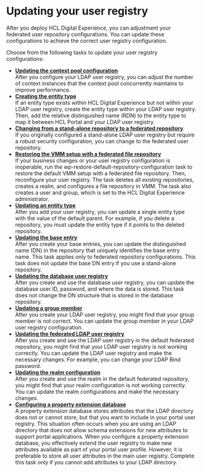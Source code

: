 # Updating your user registry

After you deploy HCL Digital Experience, you can adjustment your federated user repository configurations. You can update these configurations to achieve the correct user registry configuration.

Choose from the following tasks to update your user registry configurations:

-   **[Updating the context pool configuration](contextpool.md)**  
After you configure your LDAP user registry, you can adjust the number of context instances that the context pool concurrently maintains to improve performance.
-   **[Creating the entity type](create_et.md)**  
If an entity type exists within HCL Digital Experience but not within your LDAP user registry, create the entity type within your LDAP user registry. Then, add the relative distinguished name (RDN) to the entity type to map it between HCL Portal and your LDAP user registry.
-   **[Changing from a stand-alone repository to a federated repository](mod_fed_sec.md)**  
If you originally configured a stand-alone LDAP user registry but require a robust security configuration, you can change to the federated user repository.
-   **[Restoring the VMM setup with a federated file repository](restore_vmm.md)**  
If your business changes or your user registry configuration is inoperable, run the wp-restore-default-repository-configuration task to restore the default VMM setup with a federated file repository. Then, reconfigure your user registry. The task deletes all existing repositories, creates a realm, and configures a file repository in VMM. The task also creates a user and group, which is set to the HCL Digital Experience administrator.
-   **[Updating an entity type](ud_et.md)**  
After you add your user registry, you can update a single entity type with the value of the default parent. For example, if you delete a repository, you must update the entity type if it points to the deleted repository.
-   **[Updating the base entry](update_be.md)**  
After you create your base entries, you can update the distinguished name (DN) in the repository that uniquely identifies the base entry name. This task applies only to federated repository configurations. This task does not update the base DN entry if you use a stand-alone repository.
-   **[Updating the database user registry](update_db_ureg.md)**  
After you create and use the database user registry, you can update the database user ID, password, and where the data is stored. This task does not change the DN structure that is stored in the database repository.
-   **[Updating a group member](update_gm.md)**  
After you create your LDAP user registry, you might find that your group member is not correct. You can update the group member in your LDAP user registry configuration.
-   **[Updating the federated LDAP user registry](update_ldap_ureg.md)**  
After you create and use the LDAP user registry in the default federated repository, you might find that your LDAP user registry is not working correctly. You can update the LDAP user registry and make the necessary changes. For example, you can change your LDAP Bind password.
-   **[Updating the realm configuration](update_realm.md)**  
After you create and use the realm in the default federated repository, you might find that your realm configuration is not working correctly. You can update the realm configurations and make the necessary changes.
-   **[Configuring a property extension database](lookaside_db.md)**  
A property extension database stores attributes that the LDAP directory does not or cannot store, but that you want to include in your portal user registry. This situation often occurs when you are using an LDAP directory that does not allow schema extensions for new attributes to support portal applications. When you configure a property extension database, you effectively extend the user registry to make new attributes available as part of your portal user profile. However, it is preferable to store all user attributes in the main user registry. Complete this task only if you cannot add attributes to your LDAP directory.


